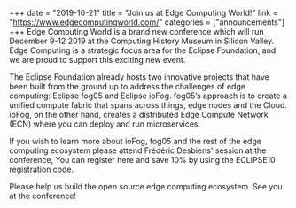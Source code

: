 +++
date = "2019-10-21"
title = "Join us at Edge Computing World!"
link = "https://www.edgecomputingworld.com/"
categories = ["announcements"]
+++
Edge Computing World is a brand new conference which will run December 9-12 2019 at the Computing History Museum in Silicon Valley. Edge Computing is a strategic focus area for the Eclipse Foundation, and we are proud to support this exciting new event.

The Eclipse Foundation already hosts two innovative projects that have been built from the ground up to address the challenges of edge computing: Eclipse fog05 and Eclipse ioFog. fog05’s approach is to create a unified compute fabric that spans across things, edge nodes and the Cloud. ioFog, on the other hand, creates a distributed Edge Compute Network (ECN) where you can deploy and run microservices.

If you wish to learn more about ioFog, fog05 and the rest of the edge computing ecosystem please attend Frédéric Desbiens' session at the conference, You can register here and save 10% by using the ECLIPSE10 registration code.

Please help us build the open source edge computing ecosystem. See you at the conference!
